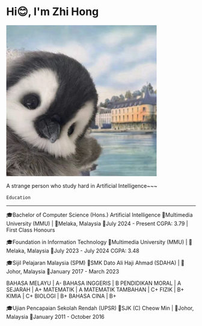 # Hi😊, I'm Zhi Hong

![Alt text](images/penguin.jpg)

A strange person who study hard in Artificial Intelligence~~~

~~~~~~~~~~~~~~~~~~~~~~~~~~~
Education
~~~~~~~~~~~~~~~~~~~~~~~~~~~

---------------------------------------------------------------

🎓Bachelor of Computer Science (Hons.) Artificial Intelligence
🏫Multimedia University (MMU) | 📌Melaka, Malaysia
📆July 2024 - Present
CGPA: 3.79 | First Class Honours

🎓Foundation in Information Technology
🏫Multimedia University (MMU) | 📌Melaka, Malaysia
📆July 2023 - July 2024
CGPA: 3.48

🎓Sijil Pelajaran Malaysia (SPM)
🏫SMK Dato Ali Haji Ahmad (SDAHA) | 📌Johor, Malaysia
📆January 2017 - March 2023

BAHASA MELAYU       | A- 
BAHASA INGGERIS     | B 
PENDIDIKAN MORAL    | A 
SEJARAH             | A+ 
MATEMATIK           | A 
MATEMATIK TAMBAHAN  | C+ 
FIZIK               | B+ 
KIMIA               | C+ 
BIOLOGI             | B+ 
BAHASA CINA         | B+ 

🎓Ujian Pencapaian Sekolah Rendah (UPSR)
🏫SJK (C) Cheow Min | 📌Johor, Malaysia
📆January 2011 - October 2016

